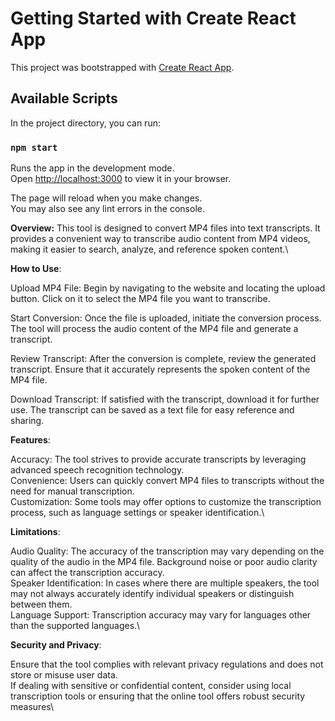 # Getting Started with Create React App

This project was bootstrapped with [Create React App](https://github.com/facebook/create-react-app).

## Available Scripts

In the project directory, you can run:

### `npm start`

Runs the app in the development mode.\
Open [http://localhost:3000](http://localhost:3000) to view it in your browser.

The page will reload when you make changes.\
You may also see any lint errors in the console.

**Overview:**
This tool is designed to convert MP4 files into text transcripts. It provides a convenient way to transcribe audio content from MP4 videos, making it easier to search, analyze, and reference spoken content.\

**How to Use**:

Upload MP4 File: Begin by navigating to the website and locating the upload button. Click on it to select the MP4 file you want to transcribe.

Start Conversion: Once the file is uploaded, initiate the conversion process. The tool will process the audio content of the MP4 file and generate a transcript.

Review Transcript: After the conversion is complete, review the generated transcript. Ensure that it accurately represents the spoken content of the MP4 file.

Download Transcript: If satisfied with the transcript, download it for further use. The transcript can be saved as a text file for easy reference and sharing.

**Features**:

Accuracy: The tool strives to provide accurate transcripts by leveraging advanced speech recognition technology.\
Convenience: Users can quickly convert MP4 files to transcripts without the need for manual transcription.\
Customization: Some tools may offer options to customize the transcription process, such as language settings or speaker identification.\

**Limitations**:

Audio Quality: The accuracy of the transcription may vary depending on the quality of the audio in the MP4 file. Background noise or poor audio clarity can affect the transcription accuracy.\
Speaker Identification: In cases where there are multiple speakers, the tool may not always accurately identify individual speakers or distinguish between them.\
Language Support: Transcription accuracy may vary for languages other than the supported languages.\

**Security and Privacy**:

Ensure that the tool complies with relevant privacy regulations and does not store or misuse user data.\
If dealing with sensitive or confidential content, consider using local transcription tools or ensuring that the online tool offers robust security measures\

